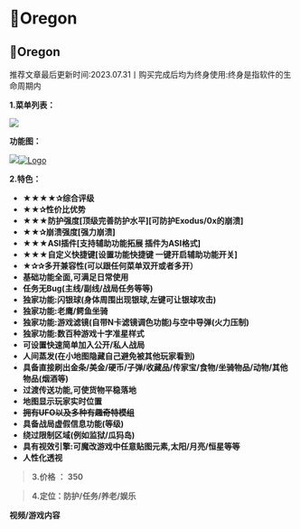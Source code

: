 # 💯Oregon

## 💯Oregon

推荐文章最后更新时间:2023.07.31丨购买完成后均为终身使用:终身是指软件的生命周期内

**1.菜单列表：**

![](https://docs.hzz.im/\~gitbook/image?url=https%3A%2F%2F1382592200-files.gitbook.io%2F%7E%2Ffiles%2Fv0%2Fb%2Fgitbook-x-prod.appspot.com%2Fo%2Fspaces%252F7YXEHggLzaiKwZjRSOD4%252Fuploads%252FXNjkEWvp3kTRZ7FQSG4A%252Fimage.png%3Falt%3Dmedia%26token%3Df8389ec5-e074-4270-8f15-5d3c167d91b0\&width=768\&dpr=4\&quality=100\&sign=26a27b58\&sv=1)

**功能图：**

![](https://docs.hzz.im/\~gitbook/image?url=https%3A%2F%2F1382592200-files.gitbook.io%2F%7E%2Ffiles%2Fv0%2Fb%2Fgitbook-x-prod.appspot.com%2Fo%2Fspaces%252F7YXEHggLzaiKwZjRSOD4%252Fuploads%252FTbTu13cz0LeYanZhFnVi%252FOregon%2520V1.4%25E5%258A%259F%25E8%2583%25BD%25E8%25B5%258F%25E6%259E%2590%25E4%25B8%258E%25E5%259B%25BE%25E8%25A7%25A3.png%3Falt%3Dmedia%26token%3D1392e14e-9054-461d-ba18-c387de69f97a\&width=768\&dpr=4\&quality=100\&sign=b46660c7\&sv=1)[![Logo](https://assets.woozooo.com/assets/favicon.ico)](https://hzmod.lanzoub.com/i1FG50q5mmja)

**2.特色：**

* **★★★★✰综合评级**
* **★★✰性价比优势**
* **★★★防护强度\[顶级完善防护水平]\[可防护Exodus/0x的崩溃]**
* **★★✰崩溃强度\[强力崩溃]**
* **★★★ASI插件\[支持辅助功能拓展 插件为ASI格式]**
* **★★★自定义快捷键\[设置功能快捷键 一键开启辅助功能开关]**
* **★✰✰多开兼容性(可以跟任何菜单双开或者多开）**
* **基础功能全面,可满足日常使用**
* **任务无Bug(主线/副线/战局任务等等)**
* **独家功能:闪银球(身体周围出现银球,左键可让银球攻击)**
* **独家功能:老鹰/鳄鱼坐骑**
* **独家功能:游戏滤镜(自带N卡滤镜调色功能)与空中导弹(火力压制)**
* **独家功能:数百种游戏十字准星样式**
* **可设置快速简单加入公开/私人战局**
* **人间蒸发(在小地图隐藏自己避免被其他玩家看到)**
* **具备直接刷出金条/美金/硬币/子弹/收藏品/传家宝/食物/坐骑物品/动物/其他物品(烟酒等)**
* **过渡传送功能,可使货物平稳落地**
* **地图显示玩家实时位置**
* ~~**拥有UFO以及多种有趣奇特模组**~~
* **具备战局虚假信息功能(等级)**
* **绕过限制区域(例如监狱/瓜犸岛)**
* **具有视效引擎:可魔改游戏中任意贴图元素,太阳/月亮/恒星等等**
* **人性化透视**

> **3.价格** **：** **350**

> **4.定位：防护/任务/养老/娱乐**

**视频/游戏内容**
